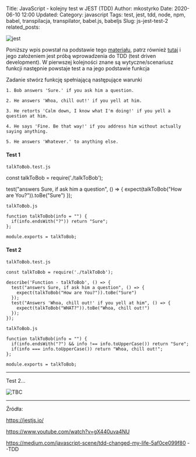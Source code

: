 Title: JavaScript - kolejny test w JEST (TDD)
Author: mkostyrko
Date: 2020-06-10 12:00
Updated:
Category: javascript
Tags: test, jest, tdd, node, npm, babel, transpilacja, transpilator, babel.js, babeljs
Slug: js-jest-test-2
related_posts:

![jest](https://tamalweb.com/wp-content/uploads/2019/07/jest_js-700x394.png)

Poniższy wpis powstał na podstawie tego [materiału](https://www.youtube.com/watch?v=gX440uva4NU), patrz również [tutaj](https://exercism.io/my/solutions/ca7b90c2164a49e5aed19f12518ac333) i jego założeniem jest próbą wprowadzenia do TDD (test driven development). W pierwszej kolejności znane są wytyczne/scenariusz funkcji następnie powstaje test a na jego podstawie funkcja

Zadanie stwórz funkcję spełniającą następujące warunki


    1. Bob answers 'Sure.' if you ask him a question.

    2. He answers 'Whoa, chill out!' if you yell at him.

    3. He retorts 'Calm down, I know what I'm doing!' if you yell a question at him.

    4. He says 'Fine. Be that way!' if you address him without actually saying anything.
    
    5. He answers 'Whatever.' to anything else.


#### Test 1

`talkToBob.test.js`

  const talkToBob = require('./talkToBob');

  test("answers Sure, if ask him a question", () => {
    expect(talkToBob("How are You?")).toBe("Sure")
  });

`talkToBob.js`

    function talkToBob(info = "") {
      if(info.endsWith("?")) return "Sure";
    };

    module.exports = talkToBob;

#### Test 2

`talkToBob.test.js`

    const talkToBob = require('./talkToBob');

    describe('Function - talkToBob', () => {
      test("answers Sure, if ask him a question", () => {
        expect(talkToBob("How are You?")).toBe("Sure")
      });
      test("Answers 'Whoa, chill out!' if you yell at him", () => {
        expect(talkToBob("WHAT?")).toBe("Whoa, chill out!")
      });
    });

`talkToBob.js`

    function talkToBob(info = "") {
      if(info.endsWith("?") && info !== info.toUpperCase()) return "Sure";
      if(info === info.toUpperCase()) return "Whoa, chill out!";
    };

    module.exports = talkToBob;

----

Test 2...

![TBC](https://steveworkingthroughtheword.files.wordpress.com/2016/03/tobecontinued.jpg)



---

Źródła:

https://jestjs.io/


https://www.youtube.com/watch?v=gX440uva4NU

https://medium.com/javascript-scene/tdd-changed-my-life-5af0ce099f80 --TDD
